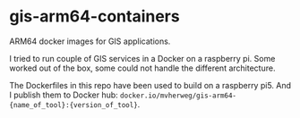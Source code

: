 # gis-arm64-containers

ARM64 docker images for GIS applications.

I tried to run couple of GIS services in a Docker on a raspberry pi.
Some worked out of the box, some could not handle the different architecture.  

The Dockerfiles in this repo have been used to build on a raspberry pi5.
And I publish them to Docker hub: `docker.io/mvherweg/gis-arm64-{name_of_tool}:{version_of_tool}`.

